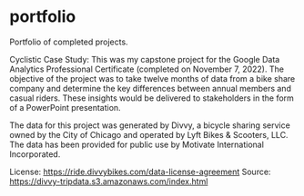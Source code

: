# portfolio
Portfolio of completed projects.

Cyclistic Case Study:
   This was my capstone project for the Google Data Analytics Professional Certificate (completed on November 7, 2022).  The objective of the project was to take twelve months of data from a bike share company and determine the key differences between annual members and casual riders.  These insights would be delivered to stakeholders in the form of a PowerPoint presentation.  
   
   The data for this project was generated by Divvy, a bicycle sharing service owned by the City of Chicago and operated by Lyft Bikes & Scooters, LLC.  The data has been provided for public use by Motivate International Incorporated.
   
   License: https://ride.divvybikes.com/data-license-agreement
   Source: https://divvy-tripdata.s3.amazonaws.com/index.html
